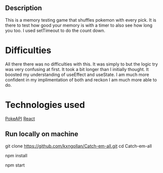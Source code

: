 ## Description

This is a memory testing game that shuffles pokemon with every pick. It is there to test how good your memory is with a timer to also see how long you too.
I used setTimeout to do the count down.

# Difficulties

All there there was no difficulties with this. It was simply to but the logic try was very confusing at first. It took a bit longer than I initially thought. It boosted my understanding of useEffect and useState.
I am much more confident in my implimentation of both and reckon I am much more able to do.

# Technologies used

[PokeAPI](https://pokeapi.co/)
[React](https://create-react-app.dev/)

## Run locally on machine

git clone https://github.com/kxngollan/Catch-em-all.git
cd Catch-em-all

npm install

npm start
